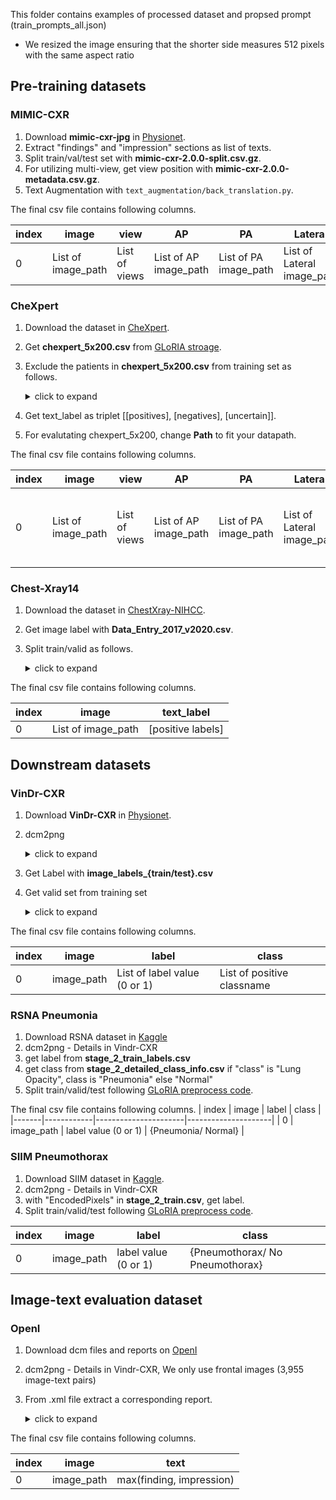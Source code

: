 This folder contains examples of processed dataset and propsed prompt (train_prompts_all.json)
- We resized the image ensuring that the shorter side measures 512 pixels with the same aspect ratio

## Pre-training datasets

### MIMIC-CXR
1. Download **mimic-cxr-jpg** in [Physionet](https://physionet.org/content/mimic-cxr-jpg/2.0.0/).
2. Extract "findings" and "impression" sections as list of texts.
3. Split train/val/test set with **mimic-cxr-2.0.0-split.csv.gz**.
4. For utilizing multi-view, get view position with **mimic-cxr-2.0.0-metadata.csv.gz**.
5. Text Augmentation with `text_augmentation/back_translation.py`.

The final csv file contains following columns.

| index | image              | view          | AP                    | PA                    | Lateral                    | text                           | text_augment                      |
|-------|--------------------|---------------|-----------------------|-----------------------|----------------------------|--------------------------------|-----------------------------------|
| 0     | List of image_path | List of views | List of AP image_path | List of PA image_path | List of Lateral image_path | List of [findings, impression] | Result of backtranslation of text |


### CheXpert
1. Download the dataset in [CheXpert](https://stanfordmlgroup.github.io/competitions/chexpert/).
2. Get **chexpert_5x200.csv** from [GLoRIA stroage](https://stanfordmedicine.app.box.com/s/j5h7q99f3pfi7enc0dom73m4nsm6yzvh).
3. Exclude the patients in **chexpert_5x200.csv** from training set as follows.
   <details><summary>click to expand</summary><div markdown="1">
   
   ```
   import os
   import pandas as pd
   
   WORK_DIR = "/path/to/load/chexpert"
   df_train = pd.read_csv(os.path.join(WORK_DIR, "CheXpert-v1.0", "train.csv"))
   df_test = pd.read_csv(os.path.join(WORK_DIR, "chexpert_5x200.csv"))
   
   df_train["patient_id"] = df_train["Path"].apply(lambda x: x.split("/")[-3])
   df_test["patient_id"] = df_test["Path"].apply(lambda x: x.split("/")[-3])
   print(f"# image : {len(df_train)}, # patient : {df_train['patient_id'].nunique()}")  # # image : 223414, # patient : 64540
   print(f"# image : {len(df_test)}, # patient : {df_test['patient_id'].nunique()}")  # # image : 1000, # patient : 966
   
   df_train = df_train[~df_train["patient_id"].isin(df_test["patient_id"].tolist())]
   print(f"# image : {len(df_train)}, # patient : {df_train['patient_id'].nunique()}")  # # image : 216478, # patient : 63574
   ```
   
   </div></details>
4. Get text_label as triplet [[positives], [negatives], [uncertain]].
5. For evalutating chexpert_5x200, change **Path** to fit your datapath.

The final csv file contains following columns.

| index | image              | view          | AP                    | PA                    | Lateral                    | text_label                                                 |
|-------|--------------------|---------------|-----------------------|-----------------------|----------------------------|------------------------------------------------------------|
| 0     | List of image_path | List of views | List of AP image_path | List of PA image_path | List of Lateral image_path | [[positive labels], [negative labels], [uncertain labels]] |

### Chest-Xray14
1. Download the dataset in [ChestXray-NIHCC](https://nihcc.app.box.com/v/ChestXray-NIHCC).
2. Get image label with **Data_Entry_2017_v2020.csv**.
3. Split train/valid as follows.
   <details><summary>click to expand</summary><div markdown="1">
   
   ```
   import os
   import pandas as pd
   
   from sklearn.model_selection import train_test_split
   
   WORK_DIR = "/path/to/load/chest14"
   df = pd.read_csv(os.path.join(WORK_DIR, "Data_Entry_2017_v2020.csv"))
   df.set_index("Image Index", inplace=True)
   
   files_train = []
   with open(os.path.join(WORK_DIR, "train_val_list.txt"), "r") as file:
       for line in file.readlines():
           filename = line.replace("\n", "")
           files_train.append(filename)
   df_train = df.loc[files_train, :]
   df_train.reset_index(drop=False, inplace=True)
   
   unique_ids = df_train["Patient ID"].unique()
   train_ids, valid_ids = train_test_split(unique_ids, test_size=0.2, random_state=0)
   
   df_train = df_train.set_index("Patient ID")
   df_train, df_valid = df_train.loc[train_ids, :], df_train.loc[valid_ids, :]
   df_train.reset_index(drop=False, inplace=True)
   df_valid.reset_index(drop=False, inplace=True)
   
   df_train.to_csv(os.path.join(WORK_DIR, "chest14_train.csv"))
   df_valid.to_csv(os.path.join(WORK_DIR, "chest14_valid.csv"))
   ```
   
   </div></details>

The final csv file contains following columns.

| index | image              | text_label        |
|-------|--------------------|-------------------|
| 0     | List of image_path | [positive labels] |

## Downstream datasets

### VinDr-CXR
1. Download **VinDr-CXR** in [Physionet](https://physionet.org/content/vindr-cxr/1.0.0/).
2. dcm2png
   <details><summary>click to expand</summary><div markdown="1">
   
   ```
   import numpy as np
   
   import cv2
   import pydicom
   from pydicom.pixel_data_handlers.util import apply_modality_lut, apply_voi_lut
   
   
   def resize_and_save(load_path, save_path):  # load_path=/path/to/load/*.dicom, save_path=/path/to/save/*.jpg
       ds = pydicom.dcmread(load_path, force=True)
       img = ds.pixel_array
       img = apply_modality_lut(img, ds)  # rescaleSlope & intercept
       img = apply_voi_lut(img, ds)  # windowing
       if hasattr(ds, "PhotometricInterpretation"):
           if ds.PhotometricInterpretation.lower().strip() == "monochrome1":
               img = img.max() - img  # invert
       
       h, w = img.shape
       ratio = 512 / min(h, w)
       target_size = (int(w * ratio), int(h * ratio))
       img = cv2.resize(img, target_size, cv2.INTER_LANCZOS4)
      
       # normalize
       img = (img - img.min()) / (img.max() - img.min()) * np.iinfo(np.uint8).max
       img = img.astype(np.uint8)
       cv2.imwrite(save_path, img)
   ```
   
   </div></details>
3. Get Label with **image_labels_{train/test}.csv**
4. Get valid set from training set
   <details><summary>click to expand</summary><div markdown="1">
   
   ```
   import os
   import pandas as pd
   
   from sklearn.model_selection import train_test_split
   
   WORK_DIR = "/path/to/load/vindr-cxr"
   
   df = pd.read_csv(os.path.join(WORK_DIR, "1.0.0", "annotations", "image_labels_train.csv"))
   
   df = df.groupby("image_id").agg(sum)
   df.loc[:, "Aortic enlargement":"No finding"] = (df.loc[:, "Aortic enlargement":"No finding"] > 0).astype(int)
   df.reset_index(drop=False, inplace=True)
   
   df_train, df_valid = train_test_split(df, test_size=0.2, random_state=0)
   
   df_train.to_csv(os.path.join(WORK_DIR, "vindr_train.csv"))
   df_valid.to_csv(os.path.join(WORK_DIR, "vindr_valid.csv"))
   ```
   
   </div></details>

The final csv file contains following columns.

| index | image      | label                        | class                      |
|-------|------------|------------------------------|----------------------------|
| 0     | image_path | List of label value (0 or 1) | List of positive classname |

### RSNA Pneumonia
1. Download RSNA dataset in [Kaggle](https://www.kaggle.com/competitions/rsna-pneumonia-detection-challenge/data)
2. dcm2png - Details in Vindr-CXR
3. get label from **stage_2_train_labels.csv** 
4. get class from **stage_2_detailed_class_info.csv** if "class" is "Lung Opacity", class is "Pneumonia" else "Normal"
5. Split train/valid/test following [GLoRIA preprocess code](https://github.com/marshuang80/gloria/blob/416466af1036294301a872e4da169fefc137a192/gloria/datasets/preprocess_datasets.py#L49-L50).

The final csv file contains following columns.
| index | image      | label                | class               |
|-------|------------|----------------------|---------------------|
| 0     | image_path | label value (0 or 1) | {Pneumonia/ Normal} |

### SIIM Pneumothorax
1. Download SIIM dataset in [Kaggle](https://www.kaggle.com/competitions/siim-acr-pneumothorax-segmentation/data).
2. dcm2png - Details in Vindr-CXR
3. with "EncodedPixels" in **stage_2_train.csv**, get label.
4. Split train/valid/test following [GLoRIA preprocess code](https://github.com/marshuang80/gloria/blob/416466af1036294301a872e4da169fefc137a192/gloria/datasets/preprocess_datasets.py#L90-L91).

| index | image      | label                | class               |
|-------|------------|----------------------|---------------------|
| 0     | image_path | label value (0 or 1) | {Pneumothorax/ No Pneumothorax} |

## Image-text evaluation dataset

### OpenI
1. Download dcm files and reports on [OpenI](https://openi.nlm.nih.gov/faq#collection)
2. dcm2png - Details in Vindr-CXR, We only use frontal images (3,955 image-text pairs)
3. From .xml file extract a corresponding report.
   <details><summary>click to expand</summary><div markdown="1">
   
   ```
   import xmltodict

   def extract_report_from_xml(load_path):  # load_path=/path/to/load/*.xml, return report
        with open(load_path) as fd:
            data = xmltodict.parse(fd.read())

        abstract = data["eCitation"]["MedlineCitation"]["Article"]["Abstract"]["AbstractText"]
        comparison, indication, finding, impression = abstract

        report = max(finding["#text"], impression["#text"])
        return report
   ```
   
   </div></details>

The final csv file contains following columns.

| index | image      | text                | 
|-------|------------|----------------------|
| 0     | image_path | max(finding, impression) | 
